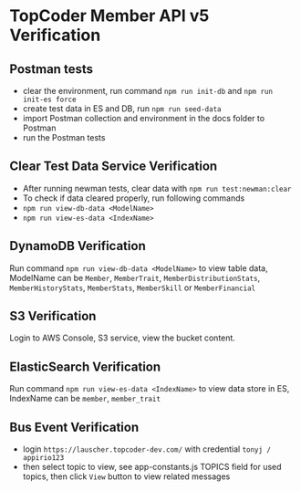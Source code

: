 # TopCoder Member API v5 Verification

## Postman tests
- clear the environment, run command `npm run init-db` and `npm run init-es force`
- create test data in ES and DB, run `npm run seed-data`
- import Postman collection and environment in the docs folder to Postman
- run the Postman tests

## Clear Test Data Service Verification
- After running newman tests, clear data with `npm run test:newman:clear`
- To check if data cleared properly, run following commands
- `npm run view-db-data <ModelName>`
- `npm run view-es-data <IndexName>`

## DynamoDB Verification
Run command `npm run view-db-data <ModelName>` to view table data, ModelName can be `Member`, `MemberTrait`, `MemberDistributionStats`, `MemberHistoryStats`, `MemberStats`, `MemberSkill` or `MemberFinancial`

## S3 Verification

Login to AWS Console, S3 service, view the bucket content.

## ElasticSearch Verification

Run command `npm run view-es-data <IndexName>` to view data store in ES, IndexName can be `member`, `member_trait`

## Bus Event Verification

- login `https://lauscher.topcoder-dev.com/` with credential `tonyj / appirio123`
- then select topic to view, see app-constants.js TOPICS field for used topics, then click `View` button to view related messages

